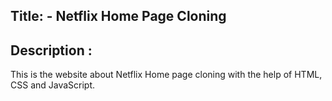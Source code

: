 ## Title: -  Netflix Home Page Cloning 

## Description :

 This is the website about Netflix Home page cloning with the help of HTML, CSS and JavaScript.

